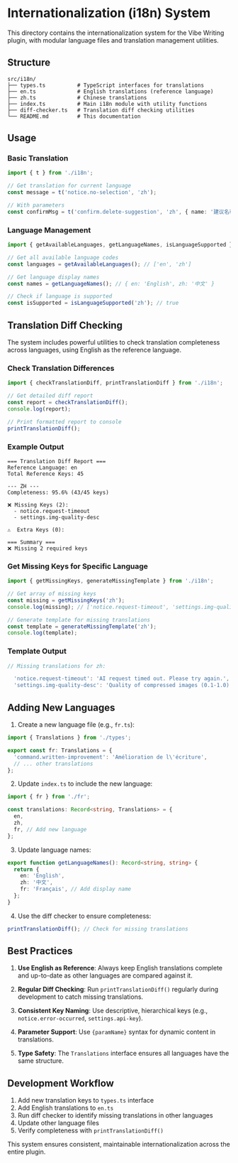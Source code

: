 # Internationalization (i18n) System

This directory contains the internationalization system for the Vibe Writing plugin, with modular language files and translation management utilities.

## Structure

```
src/i18n/
├── types.ts          # TypeScript interfaces for translations
├── en.ts             # English translations (reference language)
├── zh.ts             # Chinese translations
├── index.ts          # Main i18n module with utility functions
├── diff-checker.ts   # Translation diff checking utilities
└── README.md         # This documentation
```

## Usage

### Basic Translation

```typescript
import { t } from './i18n';

// Get translation for current language
const message = t('notice.no-selection', 'zh');

// With parameters
const confirmMsg = t('confirm.delete-suggestion', 'zh', { name: '建议名称' });
```

### Language Management

```typescript
import { getAvailableLanguages, getLanguageNames, isLanguageSupported } from './i18n';

// Get all available language codes
const languages = getAvailableLanguages(); // ['en', 'zh']

// Get language display names
const names = getLanguageNames(); // { en: 'English', zh: '中文' }

// Check if language is supported
const isSupported = isLanguageSupported('zh'); // true
```

## Translation Diff Checking

The system includes powerful utilities to check translation completeness across languages, using English as the reference language.

### Check Translation Differences

```typescript
import { checkTranslationDiff, printTranslationDiff } from './i18n';

// Get detailed diff report
const report = checkTranslationDiff();
console.log(report);

// Print formatted report to console
printTranslationDiff();
```

### Example Output

```
=== Translation Diff Report ===
Reference Language: en
Total Reference Keys: 45

--- ZH ---
Completeness: 95.6% (43/45 keys)

❌ Missing Keys (2):
  - notice.request-timeout
  - settings.img-quality-desc

⚠️  Extra Keys (0):

=== Summary ===
❌ Missing 2 required keys
```

### Get Missing Keys for Specific Language

```typescript
import { getMissingKeys, generateMissingTemplate } from './i18n';

// Get array of missing keys
const missing = getMissingKeys('zh');
console.log(missing); // ['notice.request-timeout', 'settings.img-quality-desc']

// Generate template for missing translations
const template = generateMissingTemplate('zh');
console.log(template);
```

### Template Output

```typescript
// Missing translations for zh:

  'notice.request-timeout': 'AI request timed out. Please try again.', // TODO: Translate
  'settings.img-quality-desc': 'Quality of compressed images (0.1-1.0)', // TODO: Translate
```

## Adding New Languages

1. Create a new language file (e.g., `fr.ts`):

```typescript
import { Translations } from './types';

export const fr: Translations = {
  'command.written-improvement': 'Amélioration de l\'écriture',
  // ... other translations
};
```

2. Update `index.ts` to include the new language:

```typescript
import { fr } from './fr';

const translations: Record<string, Translations> = {
  en,
  zh,
  fr, // Add new language
};
```

3. Update language names:

```typescript
export function getLanguageNames(): Record<string, string> {
  return {
    en: 'English',
    zh: '中文',
    fr: 'Français', // Add display name
  };
}
```

4. Use the diff checker to ensure completeness:

```typescript
printTranslationDiff(); // Check for missing translations
```

## Best Practices

1. **Use English as Reference**: Always keep English translations complete and up-to-date as other languages are compared against it.

2. **Regular Diff Checking**: Run `printTranslationDiff()` regularly during development to catch missing translations.

3. **Consistent Key Naming**: Use descriptive, hierarchical keys (e.g., `notice.error-occurred`, `settings.api-key`).

4. **Parameter Support**: Use `{paramName}` syntax for dynamic content in translations.

5. **Type Safety**: The `Translations` interface ensures all languages have the same structure.

## Development Workflow

1. Add new translation keys to `types.ts` interface
2. Add English translations to `en.ts`
3. Run diff checker to identify missing translations in other languages
4. Update other language files
5. Verify completeness with `printTranslationDiff()`

This system ensures consistent, maintainable internationalization across the entire plugin.